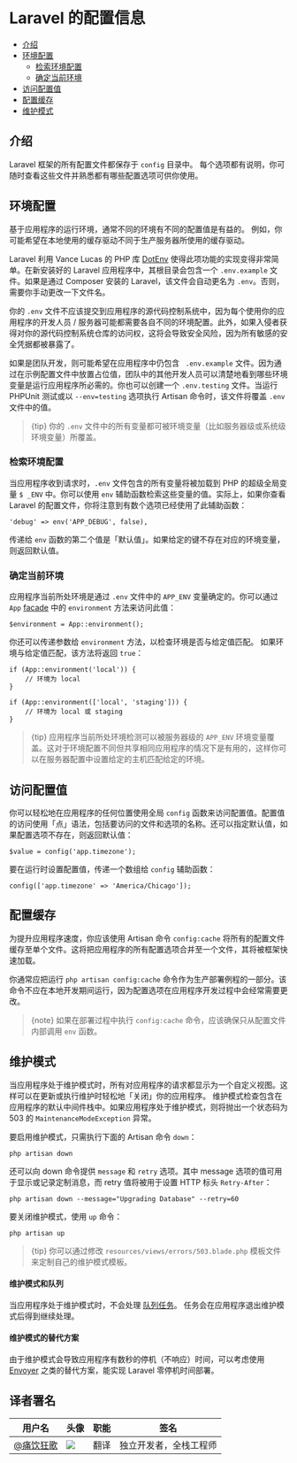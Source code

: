 # Laravel 的配置信息

- [介绍](#introduction)
- [环境配置](#environment-configuration)
    - [检索环境配置](#retrieving-environment-configuration)
    - [确定当前环境](#determining-the-current-environment)
- [访问配置值](#accessing-configuration-values)
- [配置缓存](#configuration-caching)
- [维护模式](#maintenance-mode)

<a name="introduction"></a>
## 介绍

Laravel 框架的所有配置文件都保存于 `config` 目录中。 每个选项都有说明，你可随时查看这些文件并熟悉都有哪些配置选项可供你使用。

<a name="environment-configuration"></a>
## 环境配置

基于应用程序的运行环境，通常不同的环境有不同的配置值是有益的。 例如，你可能希望在本地使用的缓存驱动不同于生产服务器所使用的缓存驱动。

Laravel 利用 Vance Lucas 的 PHP 库 [DotEnv](https://github.com/vlucas/phpdotenv) 使得此项功能的实现变得非常简单。在新安装好的 Laravel 应用程序中，其根目录会包含一个 `.env.example` 文件。如果是通过 Composer 安装的 Laravel，该文件会自动更名为 `.env`。否则，需要你手动更改一下文件名。

你的 `.env` 文件不应该提交到应用程序的源代码控制系统中，因为每个使用你的应用程序的开发人员 / 服务器可能都需要各自不同的环境配置。此外，如果入侵者获得对你的源代码控制系统仓库的访问权，这将会导致安全风险，因为所有敏感的安全凭据都被暴露了。

如果是团队开发，则可能希望在应用程序中仍包含 ` .env.example` 文件。因为通过在示例配置文件中放置占位值，团队中的其他开发人员可以清楚地看到哪些环境变量是运行应用程序所必需的。你也可以创建一个 `.env.testing` 文件。当运行 PHPUnit 测试或以 `--env=testing` 选项执行 Artisan 命令时，该文件将覆盖 `.env` 文件中的值。

> {tip} 你的 `.env` 文件中的所有变量都可被环境变量（比如服务器级或系统级环境变量）所覆盖。

<a name="retrieving-environment-configuration"></a>
### 检索环境配置

当应用程序收到请求时，`.env` 文件包含的所有变量将被加载到 PHP 的超级全局变量 `$ _ENV` 中。你可以使用 `env` 辅助函数检索这些变量的值。实际上，如果你查看 Laravel 的配置文件，你将注意到有数个选项已经使用了此辅助函数：

    'debug' => env('APP_DEBUG', false),

传递给 `env` 函数的第二个值是「默认值」。如果给定的键不存在对应的环境变量，则返回默认值。

<a name="determining-the-current-environment"></a>
### 确定当前环境

应用程序当前所处环境是通过 `.env` 文件中的 `APP_ENV` 变量确定的。你可以通过 `App` [facade](/docs/{{version}}/facades) 中的 `environment`  方法来访问此值：

    $environment = App::environment();

你还可以传递参数给 `environment` 方法，以检查环境是否与给定值匹配。 如果环境与给定值匹配，该方法将返回 `true`：

    if (App::environment('local')) {
        // 环境为 local
    }

    if (App::environment(['local', 'staging'])) {
        // 环境为 local 或 staging
    }

> {tip} 应用程序当前所处环境检测可以被服务器级的 `APP_ENV` 环境变量覆盖。这对于环境配置不同但共享相同应用程序的情况下是有用的，这样你可以在服务器配置中设置给定的主机匹配给定的环境。

<a name="accessing-configuration-values"></a>
## 访问配置值

你可以轻松地在应用程序的任何位置使用全局 `config` 函数来访问配置值。配置值的访问使用「点」语法，包括要访问的文件和选项的名称。还可以指定默认值，如果配置选项不存在，则返回默认值：

    $value = config('app.timezone');

要在运行时设置配置值，传递一个数组给 `config` 辅助函数：

    config(['app.timezone' => 'America/Chicago']);

<a name="configuration-caching"></a>
## 配置缓存

为提升应用程序速度，你应该使用 Artisan 命令 `config:cache` 将所有的配置文件缓存至单个文件。这将把应用程序的所有配置选项合并至一个文件，其将被框架快速加载。

你通常应把运行 `php artisan config:cache` 命令作为生产部署例程的一部分。该命令不应在本地开发期间运行，因为配置选项在应用程序开发过程中会经常需要更改。

> {note} 如果在部署过程中执行 `config:cache` 命令，应该确保只从配置文件内部调用 `env` 函数。

<a name="maintenance-mode"></a>
## 维护模式

当应用程序处于维护模式时，所有对应用程序的请求都显示为一个自定义视图。这样可以在更新或执行维护时轻松地「关闭」你的应用程序。 维护模式检查包含在应用程序的默认中间件栈中。如果应用程序处于维护模式，则将抛出一个状态码为 503 的 `MaintenanceModeException` 异常。

要启用维护模式，只需执行下面的 Artisan 命令 `down`：

    php artisan down

还可以向 down 命令提供 `message` 和 `retry` 选项。其中 message 选项的值可用于显示或记录定制消息，而 retry 值将被用于设置 HTTP 标头 `Retry-After`：

    php artisan down --message="Upgrading Database" --retry=60

要关闭维护模式，使用 `up` 命令：

    php artisan up

> {tip} 你可以通过修改 `resources/views/errors/503.blade.php` 模板文件来定制自己的维护模式模板。

#### 维护模式和队列

当应用程序处于维护模式时，不会处理 [队列任务](/docs/{{version}}/queues)。 任务会在应用程序退出维护模式后得到继续处理。

#### 维护模式的替代方案

由于维护模式会导致应用程序有数秒的停机（不响应）时间，可以考虑使用 [Envoyer](https://envoyer.io) 之类的替代方案，能实现  Laravel 零停机时间部署。

## 译者署名
| 用户名                                      | 头像                                       | 职能   | 签名          |
| ---------------------------------------- | ---------------------------------------- | ---- | ----------- |
| [@痛饮狂歌](https://laravel-china.org/users/7636) | <img class="avatar-66 rm-style" src="https://dn-phphub.qbox.me/uploads/avatars/7636_1500076845.png?imageView2/1/w/100/h/100"> | 翻译   | 独立开发者，全栈工程师 |
